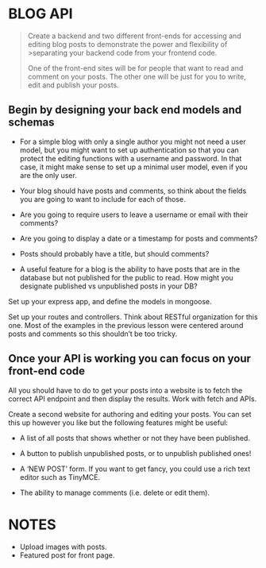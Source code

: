 # BLOG API

>Create a backend and two different front-ends for accessing and editing blog posts to demonstrate the power and flexibility of >separating your backend code from your frontend code.
>
>One of the front-end sites will be for people that want to read and comment on your posts.
>The other one will be just for you to write, edit and publish your posts.




## Begin by designing your back end models and schemas


- For a simple blog with only a single author you might not need a user model, but you might want to set up authentication so that you can protect the editing functions with a username and password. In that case, it might make sense to set up a minimal user model, even if you are the only user.

- Your blog should have posts and comments, so think about the fields you are going to want to include for each of those.

- Are you going to require users to leave a username or email with their comments?

- Are you going to display a date or a timestamp for posts and comments?

- Posts should probably have a title, but should comments?

- A useful feature for a blog is the ability to have posts that are in the database but not published for the public to read. How might you designate published vs unpublished posts in your DB?

Set up your express app, and define the models in mongoose.

Set up your routes and controllers. Think about RESTful organization for this one. Most of the examples in the previous lesson were centered around posts and comments so this shouldn’t be too tricky.




## Once your API is working you can focus on your front-end code


All you should have to do to get your posts into a website is to fetch the correct API endpoint and then display the results. Work with fetch and APIs.

Create a second website for authoring and editing your posts. You can set this up however you like but the following features might be useful:

- A list of all posts that shows whether or not they have been published.

- A button to publish unpublished posts, or to unpublish published ones!

- A ‘NEW POST’ form. If you want to get fancy, you could use a rich text editor such as TinyMCE.

- The ability to manage comments (i.e. delete or edit them).

# NOTES

- Upload images with posts.
- Featured post for front page.